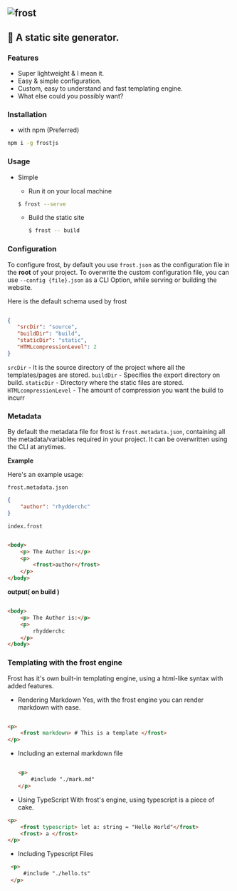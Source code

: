 ## ![frost](https://cdn.discordapp.com/attachments/804373281075363840/901126619471691866/FROST.png)

## 🚀 A static site generator.

### Features

-   Super lightweight & I mean it.
-   Easy & simple configuration.
-   Custom, easy to understand and fast templating engine.
-   What else could you possibly want?

### Installation

-   with npm (Preferred)

```bash
npm i -g frostjs
```

### Usage

-   Simple
    - Run it on your local machine

     ```sh
     $ frost --serve
     ```
      - Build the static site
        ```sh
        $ frost -- build
        ```

### Configuration

To configure frost, by default you use `frost.json` as the configuration file in the **root** of your project.
To overwrite the custom configuration file, you can use `--config {file}.json` as a CLI Option, while serving or building the website.

 Here is the default schema used by frost

 ```json
 
 {
    "srcDir": "source",
    "buildDir": "build",
    "staticDir": "static",
    "HTMLcompressionLevel": 2
 }

 ```
  
`srcDir` - It is the source directory of the project where all the templates/pages are stored.
`buildDir` - Specifies the export directory on build.
`staticDir` - Directory where the static files are stored.
`HTMLcompressionLevel` - The amount of compression you want the build to incurr


### Metadata

By default the metadata file for frost is `frost.metadata.json`, containing all the metadata/variables required in your project.
It can be overwritten using the CLI at anytimes.

**Example**

Here's an example usage: 

`frost.metadata.json`

```json
{
    "author": "rhydderchc"
}

```

`index.frost`

```html

<body>
    <p> The Author is:</p>
    <p>
        <frost>author</frost>
    </p>
</body>

```

   **output( on build )**

```html

<body>
    <p> The Author is:</p>
    <p>
        rhydderchc
    </p>
</body>

```

### Templating with the frost engine

Frost has it's own built-in templating engine, using a html-like syntax with added features.

- Rendering Markdown
Yes, with the frost engine you can render markdown with ease.

```html

<p>
    <frost markdown> # This is a template </frost>
</p>
```

  - Including an external markdown file

    ```html

    <p>
        #include "./mark.md"
    </p>
    ```

- Using TypeScript
With frost's engine, using typescript is a piece of cake.

```html
<p>
    <frost typescript> let a: string = "Hello World"</frost>
    <frost> a </frost>
</p>
```

  - Including Typescript Files

  ```html
   <p>
       #include "./hello.ts"
   </p>
   ```
